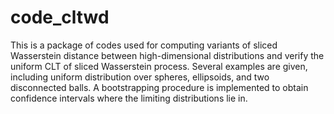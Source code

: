 # code_cltwd

This is a package of codes used for computing variants of sliced Wasserstein distance between high-dimensional distributions and verify the uniform CLT of sliced Wasserstein process. 
Several examples are given, including uniform distribution over spheres, ellipsoids, and two disconnected balls.
A bootstrapping procedure is implemented to obtain confidence intervals where the limiting distributions lie in.
